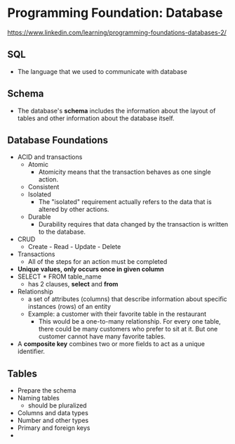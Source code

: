 # Programming Foundation: Database

https://www.linkedin.com/learning/programming-foundations-databases-2/

## SQL

- The language that we used to communicate with database

## Schema

- The database's **schema** includes the information about the layout of tables and other information about the database itself. 

## Database Foundations

- ACID and transactions
  - Atomic
    - Atomicity means that the transaction behaves as one single action.        
  - Consistent
  - Isolated
    - The "isolated" requirement actually refers to the data that is altered by other actions.          
  - Durable
    - Durability requires that data changed by the transaction is written to the database.        
- CRUD
  - Create - Read - Update - Delete
- Transactions
  - All of the steps for an action must be completed
- **Unique values, only occurs once in given column**
- SELECT * FROM table_name
  - has 2 clauses, **select** and **from**
- Relationship
  - a set of attributes (columns) that describe information about specific instances (rows) of an entity
  - Example: a customer with their favorite table in the restaurant
    - This would be a one-to-many relationship. For every one table, there could be many customers who prefer to sit at it. But one customer cannot have many favorite tables.        
- A **composite key** combines two or more fields to act as a unique identifier.

## Tables

- Prepare the schema
- Naming tables
  - should be pluralized
- Columns and data types
- Number and other types
- Primary and foreign keys
- 



